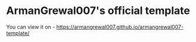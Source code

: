 # ArmanGrewal007's official template

You can view it on - https://armangrewal007.github.io/armangrewal007-template/

